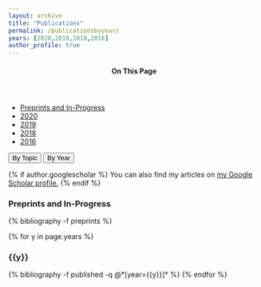 ```yaml
---
layout: archive
title: "Publications"
permalink: /publicationsbyyear/
years: [2020,2019,2018,2016]
author_profile: true
---
```


<aside class="sidebar__right">
            <nav class="toc">
              <header><h4 class="nav__title"><i class="fa fa-file-text"></i> On This Page</h4></header>
              <ul class="toc__menu">
  <li><a href="#">Preprints and In-Progress</a></li>
  <li><a href="#2020">2020</a></li>
  <li><a href="#2019">2019</a></li>
  <li><a href="#2018">2018</a></li>
  <li><a href="#2016">2016</a></li>
</ul>
            </nav>
          </aside>

<a href="/publicationsbytopic/"><button type="button" class="btn" style="outline:none">By Topic </button></a> 
<a href="/publicationsbyyear/"><button type="button" class="btn" style="outline:none"> By Year  </button></a> 

{% if author.googlescholar %}
  You can also find my articles on <u><a href="{{author.googlescholar}}">my Google Scholar profile</a>.</u>
{% endif %}


<!-- Preprints -->
<h3  class="pubyear">Preprints and In-Progress</h3>
{% bibliography -f preprints %}

{% for y in page.years %}
  <h3  id="{{y}}" class="pubyear">{{y}}</h3>
  {% bibliography -f published -q @*[year={{y}}]* %}
{% endfor %}
